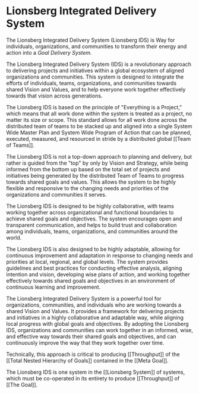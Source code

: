 # Lionsberg Integrated Delivery System

The Lionsberg Integrated Delivery System (Lionsberg IDS) is Way for individuals, organizations, and communities to transform their energy and action into a _Goal Delivery System._ 

The Lionsberg Integrated Delivery System (IDS) is a revolutionary approach to delivering projects and initiatives within a global ecosystem of aligned organizations and communities. This system is designed to integrate the efforts of individuals, teams, organizations, and communities towards shared Vision and Values, and to help everyone work together effectively towards that vision across generations.

The Lionsberg IDS is based on the principle of "Everything is a Project," which means that all work done within the system is treated as a project, no matter its size or scope. This standard allows for all work done across the distributed team of teams to be stacked up and aligned into a single System Wide Master Plan and System Wide Program of Action that can be planned, executed, measured, and resourced in stride by a distributed global [[Team of Teams]]. 

The Lionsberg IDS is not a top-down approach to planning and delivery, but rather is guided from the "top" by only by Vision and Strategy, while being informed from the bottom up based on the total set of projects and initiatives being generated by the distributed Team of Teams to progress towards shared goals and values. This allows the system to be highly flexible and responsive to the changing needs and priorities of the organizations and communities it serves.

The Lionsberg IDS is designed to be highly collaborative, with teams working together across organizational and functional boundaries to achieve shared goals and objectives. The system encourages open and transparent communication, and helps to build trust and collaboration among individuals, teams, organizations, and communities around the world. 

The Lionsberg IDS is also designed to be highly adaptable, allowing for continuous improvement and adaptation in response to changing needs and priorities at local, regional, and global levels. The system provides guidelines and best practices for conducting effective analysis, aligning intention and vision, developing wise plans of action, and working together effectively towards shared goals and objectives in an environment of continuous learning and improvement. 

The Lionsberg Integrated Delivery System is a powerful tool for organizations, communities, and individuals who are working towards a shared Vision and Values. It provides a framework for delivering projects and initiatives in a highly collaborative and adaptable way, while aligning local progress with global goals and objectives. By adopting the Lionsberg IDS, organizations and communities can work together in an informed, wise, and effective way towards their shared goals and objectives, and can continuously improve the way that they work together over time.

Technically, this approach is critical to producing [[Throughput]] of the [[Total Nested Hierarchy of Goals]] contained in the [[Meta Goal]]. 

The Lionsberg IDS is one system in the [[Lionsberg System]] of systems, which must be co-operated in its entirety to produce [[Throughput]] of [[The Goal]].  